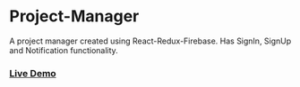 # Project-Manager

A project manager created using React-Redux-Firebase. Has SignIn, SignUp and Notification functionality. 

### [Live Demo](https://project-manager-3f683.web.app/signin)
